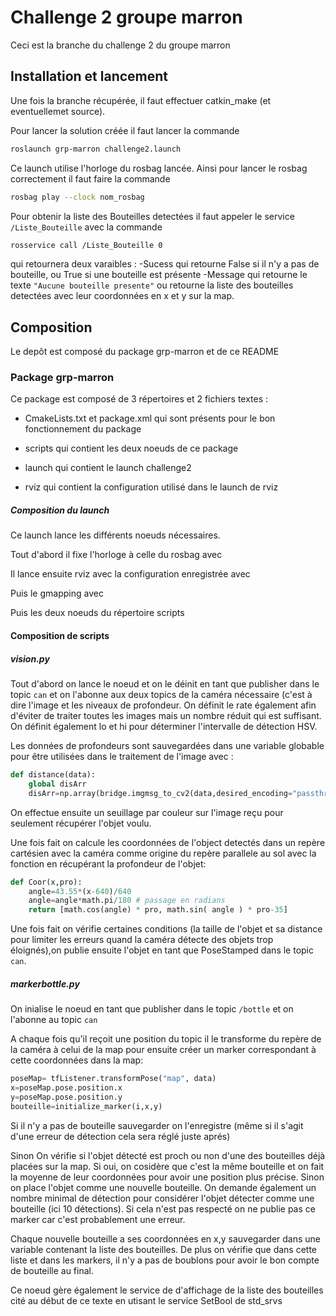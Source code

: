 # Challenge 2 groupe marron

Ceci est la branche du challenge 2 du groupe marron

## Installation et lancement

Une fois la branche récupérée, il faut effectuer catkin_make (et eventuellemet source).

Pour lancer la solution créée il faut lancer la commande

```bash
roslaunch grp-marron challenge2.launch
```

Ce launch utilise l'horloge du rosbag lancée. Ainsi pour lancer le rosbag correctement il faut faire la commande 

```bash
rosbag play --clock nom_rosbag
```
    
    
Pour obtenir la liste des Bouteilles detectées il faut appeler le service `/Liste_Bouteille` avec la commande

```bash
rosservice call /Liste_Bouteille 0
```
    
qui  retournera deux varaibles :
-Sucess qui retourne False si il n'y a pas de bouteille, ou True si une bouteille est présente
-Message qui retourne le texte `"Aucune bouteille presente"` ou retourne la liste des bouteilles detectées avec leur coordonnées en x et y sur la map.


## Composition

Le depôt est composé du package grp-marron et de ce README

### Package grp-marron

Ce package est composé de 3 répertoires et 2 fichiers textes :

- CmakeLists.txt et package.xml qui sont présents pour le bon fonctionnement du package

- scripts qui contient les deux noeuds de ce package

- launch qui contient le launch challenge2 

- rviz qui contient la configuration utilisé dans le launch de rviz

##### Composition du launch

Ce launch lance les différents noeuds nécessaires.

Tout d'abord il fixe l'horloge à celle du rosbag avec 

<param name="/use_sim_time" value="true" />

Il lance ensuite rviz avec la configuration enregistrée avec

<node pkg="rviz" type="rviz" name="rviz" args="-d $(find grp-marron)/rviz/gmappingbot.rviz"/>

Puis le gmapping avec 

<node name="gmapping" pkg="gmapping" type="slam_gmapping"/>

Puis les deux noeuds du répertoire scripts

#### Composition de scripts

##### vision.py

Tout d'abord on lance le noeud et on le déinit en tant que publisher dans le topic `can` et on l'abonne aux deux topics de la caméra nécessaire (c'est à dire l'image et les niveaux de profondeur.
On définit le rate également afin d'éviter de traiter toutes les images mais un nombre réduit qui est suffisant.
On définit également lo et hi pour déterminer l'intervalle de détection HSV.

Les données de profondeurs sont sauvegardées dans une variable globable pour être utilisées dans le traitement de l'image avec :

```python
def distance(data):
	global disArr
	disArr=np.array(bridge.imgmsg_to_cv2(data,desired_encoding="passthrough"))
```

On effectue ensuite un seuillage par couleur sur l'image reçu pour seulement récupérer l'objet voulu.

Une fois fait on calcule les coordonnées de l'object detectés dans un repère cartésien avec la caméra comme origine du repère parallele au sol avec la fonction en récupérant la profondeur de l'objet:

```python
def Coor(x,pro):
	angle=43.55*(x-640)/640
	angle=angle*math.pi/180 # passage en radians
	return [math.cos(angle) * pro, math.sin( angle ) * pro-35]
```


Une fois fait on vérifie certaines conditions (la taille de l'objet et sa distance pour limiter les erreurs quand la caméra détecte des objets trop éloignés),on publie ensuite l'objet en tant que PoseStamped dans le topic `can`.

##### markerbottle.py

On inialise le noeud en tant que publisher dans le topic `/bottle` et on l'abonne au topic `can`

A chaque fois qu'il reçoit une position du topic il le transforme du repère de la caméra à celui de la map pour ensuite créer un marker correspondant à cette coordonnées dans la map:

```python
poseMap= tfListener.transformPose("map", data)
x=poseMap.pose.position.x
y=poseMap.pose.position.y
bouteille=initialize_marker(i,x,y)
```

Si il n'y a pas de bouteille sauvegarder on l'enregistre (même si il s'agit d'une erreur de détection cela sera réglé juste aprés)

Sinon
On vérifie si l'objet détecté est proch ou non d'une des bouteilles déjà placées sur la map. Si oui, on cosidère que c'est la même bouteille et on fait la moyenne de leur coordonnées pour avoir une position plus précise. Sinon on place l'objet comme une nouvelle bouteille. On demande également un nombre minimal de détection pour considérer l'objet détecter comme une bouteille (ici 10 détections). Si cela n'est pas respecté on ne publie pas ce marker car c'est probablement une erreur.

Chaque nouvelle bouteille a ses coordonnées en x,y sauvegarder dans une variable contenant la liste des bouteilles. De plus on vérifie que dans cette liste et dans les markers, il n'y a pas de boublons pour avoir le bon compte de bouteille au final.


Ce noeud gère également le service de d'affichage de la liste des bouteilles cité au début de ce texte en utisant le service SetBool de std_srvs
    
  







